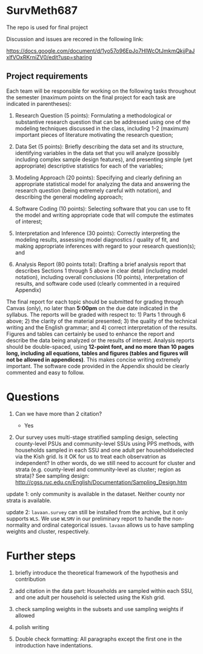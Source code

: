 # SurvMeth687

The repo is used for final project

Discussion and issues are recored in the following link:

https://docs.google.com/document/d/1yo57o96EpJo7HIWcOtJmkmQkjjPaJxlfVOxRKrniZV0/edit?usp=sharing

## Project requirements

Each team will be responsible for working on the following tasks throughout the semester (maximum points on the final project for each task are indicated in
parentheses):

1. Research Question (5 points): Formulating a methodological or substantive research question that can be addressed using one of the modeling techniques discussed in the class, including 1-2 (maximum) important pieces of literature motivating the research question;

2. Data Set (5 points): Briefly describing the data set and its structure, identifying variables in the data set that you will analyze (possibly including complex sample design features), and presenting simple (yet appropriate) descriptive statistics for each of the variables;

3. Modeling Approach (20 points): Specifying and clearly defining an appropriate statistical model for analyzing the data and answering the research question (being extremely careful with notation), and describing the general modeling approach;

4. Software Coding (10 points): Selecting software that you can use to fit the model and writing appropriate code that will compute the estimates of interest;

5. Interpretation and Inference (30 points): Correctly interpreting the modeling results, assessing model diagnostics / quality of fit, and making appropriate inferences with regard to your research question(s); and

6. Analysis Report (80 points total): Drafting a brief analysis report that describes Sections 1 through 5 above in clear detail (including model notation), including overall conclusions (10 points), interpretation of results, and software code used (clearly commented in a required Appendix)

The final report for each topic should be submitted for grading through Canvas (only), no later than **5:00pm** on the due date indicated in the syllabus. The reports will be graded with respect to: 1) Parts 1 through 6 above; 2) the clarity of the material presented; 3) the quality of the technical writing and the English grammar; and 4) correct interpretation of the results. Figures and tables can certainly be used to enhance the report and describe the data being analyzed or the results of interest. Analysis reports should be double-spaced, using **12-point font, and no more than 10 pages long, including all equations, tables and figures (tables and figures will not be allowed in appendices)**. This makes concise writing extremely important. The software code provided in the Appendix should be clearly commented and easy to follow.

# Questions

1. Can we have more than 2 citation?
   - Yes

3. Our survey uses multi-stage stratified sampling design, selecting county-level PSUs and community-level SSUs using PPS methods, with households sampled in each SSU and one adult per householdselected via the Kish grid. Is it OK for us to treat each observatrion as independent? In other words, do we still need to account for cluster and strata (e.g. county-level and community-level as cluster; region as strata)? See sampling design: http://cgss.ruc.edu.cn/English/Documentation/Sampling_Design.htm

update 1: only community is available in the dataset. Neither county nor strata is available.

update 2: `lavaan.survey` can still be installed from the archive, but it only supports `WLS`. We use `WLSMV` in our preliminary report to handle the non-normality and ordinal categorical issues. `lavaan` allows us to have sampling weights and cluster, respectively. 

# Further steps

1. briefly introduce the theoretical framework of the hypothesis and contribution

2. add citation in the data part: Households are sampled within each SSU, and one adult per household is selected using the Kish grid.

3. check sampling weights in the subsets and use sampling weights if allowed

4. polish writing

5. Double check formatting: All paragraphs except the first one in the introduction have indentations.
